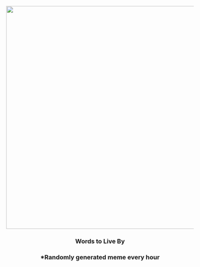 <p align="center">
        <img src="https://i.redd.it/qf1qn70te8r91.png" width="600" height="600">
        </p>
        <h3 align="center">Words to Live By</h3>
        <h3 align="center">*Randomly generated meme every hour</h3>
    